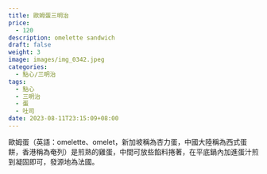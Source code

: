 ```yaml
---
title: 歐姆蛋三明治
price:
  - 120
description: omelette sandwich
draft: false
weight: 3
image: images/img_0342.jpeg
categories:
  - 點心/三明治
tags:
  - 點心
  - 三明治
  - 蛋
  - 吐司
date: 2023-08-11T23:15:09+08:00
---
```

歐姆蛋（英語：omelette、omelet，新加坡稱為杏力蛋，中國大陸稱為西式蛋餅，香港稱為奄列）是煎熟的雞蛋，中間可放些餡料捲著，在平底鍋內加進蛋汁煎到凝固即可，發源地為法國。